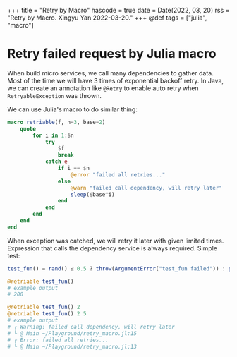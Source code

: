 +++
title = "Retry by Macro"
hascode = true
date = Date(2022, 03, 20)
rss = "Retry by Macro. Xingyu Yan 2022-03-20."
+++
@def tags = ["julia", "macro"]

# Retry failed request by Julia macro

When build micro services, we call many dependencies to gather data. Most of the time we will have 3 times of exponential backoff retry. In Java, we can create an annotation like `@Retry` to enable auto retry when `RetryableException` was thrown.

We can use Julia's macro to do similar thing:

```julia
macro retriable(f, n=3, base=2)
    quote
        for i in 1:$n
            try
                $f
                break
            catch e
                if i == $n
                    @error "failed all retries..."
                else
                    @warn "failed call dependency, will retry later"
                    sleep($base^i)
                end
            end
        end
    end
end
```

When exception was catched, we will retry it later with given limited times. Expression that calls the dependency service is always required. Simple test:

```julia
test_fun() = rand() ≤ 0.5 ? throw(ArgumentError("test_fun failed")) : println("200")

@retriable test_fun()
# example output
# 200

@retriable test_fun() 2
@retriable test_fun() 2 5
# example output
# ┌ Warning: failed call dependency, will retry later
# └ @ Main ~/Playground/retry_macro.jl:15
# ┌ Error: failed all retries...
# └ @ Main ~/Playground/retry_macro.jl:13
```
